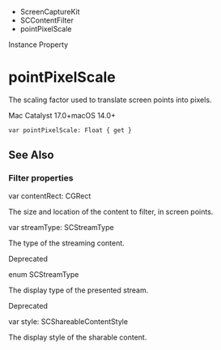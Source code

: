

- ScreenCaptureKit
- SCContentFilter
-  pointPixelScale 

Instance Property

# pointPixelScale

The scaling factor used to translate screen points into pixels.

Mac Catalyst 17.0+macOS 14.0+

``` source
var pointPixelScale: Float { get }
```

## See Also

### Filter properties

var contentRect: CGRect

The size and location of the content to filter, in screen points.

var streamType: SCStreamType

The type of the streaming content.

Deprecated

enum SCStreamType

The display type of the presented stream.

Deprecated

var style: SCShareableContentStyle

The display style of the sharable content.

